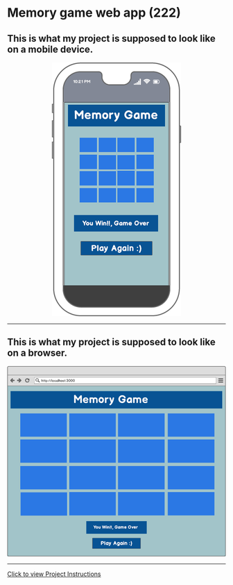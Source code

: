 # Memory game web app (222)

## This is what my project is supposed to look like on a mobile device.

<div align="center">
<img src="./designs/home_screen_mobile.png" alt="mobile view">
</div>

---

## This is what my project is supposed to look like on a browser.

<div align="center">
<img src="./designs/home_screen_desktop.png" alt="desktop view">
</div>

---

[Click to view Project Instructions](http://syllabus.africacode.net/projects/memory-game/part-1/)

